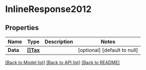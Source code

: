 # InlineResponse2012

## Properties
Name | Type | Description | Notes
------------ | ------------- | ------------- | -------------
**Data** | [**[]Tax**](Tax.md) |  | [optional] [default to null]

[[Back to Model list]](../README.md#documentation-for-models) [[Back to API list]](../README.md#documentation-for-api-endpoints) [[Back to README]](../README.md)


